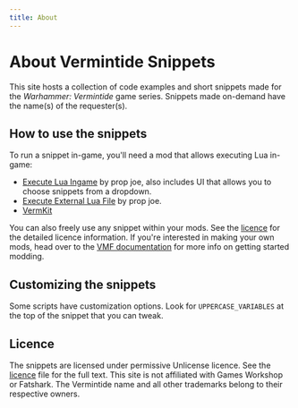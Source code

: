 ```yaml
---
title: About
---
```


# About Vermintide Snippets
This site hosts a collection of code examples and short snippets made for the _Warhammer: Vermintide_ game series.
Snippets made on-demand have the name(s) of the requester(s).


## How to use the snippets
To run a snippet in-game, you'll need a mod that allows executing Lua in-game:

+ [Execute Lua Ingame](https://steamcommunity.com/sharedfiles/filedetails/?id=1705479264) by prop joe, also includes UI that allows you to choose snippets from a dropdown.
+ [Execute External Lua File](https://steamcommunity.com/sharedfiles/filedetails/?id=1401150396) by prop joe.
+ [VermKit](https://steamcommunity.com/sharedfiles/filedetails/?id=1709998063)

You can also freely use any snippet within your mods. See the [licence](./LICENCE.md) for the detailed licence information.
If you're interested in making your own mods, head over to the [VMF documentation](https://vmf-docs.verminti.de) for more info on getting started modding.

## Customizing the snippets
Some scripts have customization options. Look for `UPPERCASE_VARIABLES` at the top of the snippet that you can tweak.

## Licence
The snippets are licensed under permissive Unlicense licence. See the [licence](./LICENCE.md) file for the full text.
This site is not affiliated with Games Workshop or Fatshark. The Vermintide name and all other trademarks belong to their respective owners.

